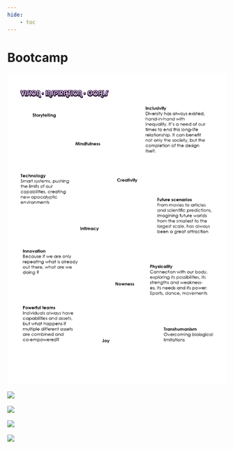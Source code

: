 ```yaml
---
hide:
    - toc
---
```


# Bootcamp


![](images/submission1/SUBMISSION_01_page-0001.jpg)


![](../images/submission1/SUBMISSION_01_page-0002.jpg)


![](../images/submission1/SUBMISSION_01_page-0003.jpg)


![](../images/submission1/SUBMISSION_01_page-0004.jpg)


![](../images/submission1/SUBMISSION_01_page-0005.jpg)
